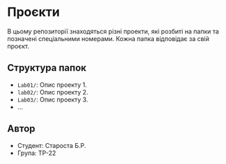 # Проєкти

В цьому репозиторії знаходяться різні проекти, які розбиті на папки та позначені спеціальними номерами. Кожна папка відповідає за свій проєкт.

## Структура папок

- `Lab01/`: Опис проекту 1.
- `lab02/`: Опис проекту 2.
- `Lab03/`: Опис проекту 3.
- ...

## Автор

- Студент: Староста Б.Р.
- Група: ТР-22


